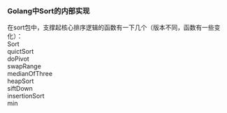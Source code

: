 ### Golang中Sort的内部实现
在sort包中，支撑起核心排序逻辑的函数有一下几个（版本不同，函数有一些变化）：  
Sort  
quictSort  
doPivot  
swapRange  
medianOfThree  
heapSort  
siftDown  
insertionSort  
min  


